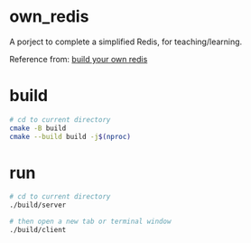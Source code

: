 # own_redis
A porject to complete a simplified Redis, for teaching/learning.

Reference from: [build your own redis](https://build-your-own.org/redis/03_hello_cs)

# build
``` bash
# cd to current directory
cmake -B build
cmake --build build -j$(nproc)
```
# run
``` bash
# cd to current directory
./build/server

# then open a new tab or terminal window
./build/client
```